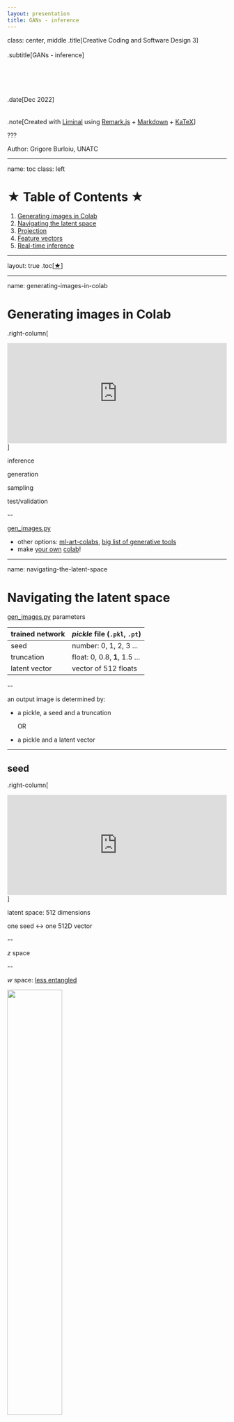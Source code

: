 ```yaml
---
layout: presentation
title: GANs - inference
---
```


class: center, middle
.title[Creative Coding and Software Design 3]
<br/><br/>
.subtitle[GANs - inference]
<br/><br/><br/><br/><br/><br/>
.date[Dec 2022] 
<br/><br/><br/>
.note[Created with [Liminal](https://github.com/jonathanlilly/liminal) using [Remark.js](http://remarkjs.com/) + [Markdown](https://github.com/adam-p/markdown-here/wiki/Markdown-Cheatsheet) +  [KaTeX](https://katex.org)]

???

Author: Grigore Burloiu, UNATC
    
---
name: toc
class: left
# ★ Table of Contents ★      <!-- omit in toc -->
      
1. [Generating images in Colab](#generating-images-in-colab)
2. [Navigating the latent space](#navigating-the-latent-space)
3. [Projection](#projection)
4. [Feature vectors](#feature-vectors)
5. [Real-time inference](#real-time-inference)

        
<!-- Comment out the next slide if you don't want the Table of Contents link -->         
---
layout: true  .toc[[★](#toc)]


---
name: generating-images-in-colab
# Generating images in Colab

.right-column[
<iframe width="100%" height="230" src="https://www.youtube.com/embed/FUwSBU5TrT4" title="YouTube video player" frameborder="0" allow="accelerometer; autoplay; clipboard-write; encrypted-media; gyroscope; picture-in-picture" allowfullscreen></iframe>
]

inference 

generation 

sampling 

test/validation

--

[gen_images.py](https://github.com/PDillis/stylegan3-fun)

- other options: [ml-art-colabs](https://github.com/dvschultz/ml-art-colabs), [big list of generative tools](https://docs.google.com/document/d/1N57oAF7j9SuHcy5zg2VZWhttLwR_uEldeMr-VKzlVIQ/edit)
- make [your own](https://colab.research.google.com/drive/13kcjg_qgrXA9e5OPRw2-o3_m40sxz9Ol?usp=sharing) [colab](https://colab.research.google.com/github/dvschultz/stylegan2-training/blob/main/StyleGAN2_ADA_AudioReactive_Pitch.ipynb)!

---

name: navigating-the-latent-space
# Navigating the latent space

[gen_images.py](https://github.com/PDillis/stylegan3-fun) parameters

|trained network| *pickle* file (`.pkl`, `.pt`) |
|-|-|
|seed| number: 0, 1, 2, 3 ... |
|truncation| float: 0, 0.8, **1**, 1.5 ... |
|latent vector | vector of 512 floats |

--

an output image is determined by:
- a pickle, a seed and a truncation

&nbsp;&nbsp;&nbsp;&nbsp;&nbsp;&nbsp;OR

- a pickle and a latent vector

---

## seed

.right-column[
<iframe width="100%" height="230" src="https://www.youtube.com/embed/vEetoBuHj8g" title="YouTube video player" frameborder="0" allow="accelerometer; autoplay; clipboard-write; encrypted-media; gyroscope; picture-in-picture" allowfullscreen></iframe>
]

latent space: 512 dimensions

one seed ↔ one 512D vector

--

*z* space

--

*w* space: [less entangled](https://towardsdatascience.com/analyzing-how-stylegan-works-style-incorporation-in-high-quality-image-generation-80a29227075b)

<img width="50%" src="../attachments/z-w-space.png">

---

## truncation

.right-column[
<iframe width="100%" height="230" src="https://www.youtube.com/embed/Yk7DCLH97z0" title="YouTube video player" frameborder="0" allow="accelerometer; autoplay; clipboard-write; encrypted-media; gyroscope; picture-in-picture" allowfullscreen></iframe>
<iframe width="50%" height="230" src="https://www.youtube.com/embed/T-ATofqmoUY" title="YouTube video player" frameborder="0" allow="accelerometer; autoplay; clipboard-write; encrypted-media; gyroscope; picture-in-picture" allowfullscreen></iframe><iframe width="50%" height="230" src="https://www.youtube.com/embed/C1RW2RbY7f0" title="YouTube video player" frameborder="0" allow="accelerometer; autoplay; clipboard-write; encrypted-media; gyroscope; picture-in-picture" allowfullscreen></iframe>
]

*ψ* (psi)

- [Sampling and Truncation](https://www.coursera.org/lecture/build-better-generative-adversarial-networks-gans/sampling-and-truncation-mWsy1) @ Coursera / deeplearning.ai

--

|0| no variation |
|-|-|
| low | hi fidelity, lo variation |
| 1 | standard / no truncation |
| more | lo fidelity, hi variation |

--

- truncation is a *trick* / shortcut

---
name: projection
# Projection
<iframe width="100%" height="250" src="https://www.youtube.com/embed/lYoIn1aL37s?start=382" title="StyleGAN2 inspiration and techniques" frameborder="0" allow="accelerometer; autoplay; clipboard-write; encrypted-media; gyroscope; picture-in-picture" allowfullscreen></iframe>

--

<iframe width="100%" height="250" src="https://www.youtube.com/embed/uUguphZs7nE" title="stylegan projection" frameborder="0" allow="accelerometer; autoplay; clipboard-write; encrypted-media; gyroscope; picture-in-picture" allowfullscreen></iframe>

---
name: feature-vectors
# Feature vectors

.right-column[
<iframe width="100%" height="230" src="https://www.youtube.com/embed/jdTICDa_eAI" title="YouTube video player" frameborder="0" allow="accelerometer; autoplay; clipboard-write; encrypted-media; gyroscope; picture-in-picture" allowfullscreen></iframe>
<iframe width="50%" height="230" src="https://www.youtube.com/embed/iWFt7bFCIiI" title="YouTube video player" frameborder="0" allow="accelerometer; autoplay; clipboard-write; encrypted-media; gyroscope; picture-in-picture" allowfullscreen></iframe><iframe width="50%" height="230" src="https://www.youtube.com/embed/5XX4uy9Mk9I" title="YouTube video player" frameborder="0" allow="accelerometer; autoplay; clipboard-write; encrypted-media; gyroscope; picture-in-picture" allowfullscreen></iframe>
]

latent vector space: *W* and *Z*

--

feature vector space: 
- dimensions = visible features

--

finding feature vectors: open research question
- [GANSpace](https://github.com/harskish/ganspace): Discovering Interpretable GAN Controls

- [SG2 vectors](https://rolux.org/media/stylegan2/vectors/) / [Robert](https://twitter.com/robertluxemburg/status/1207087801344372736) [Luxemburg](https://hostb.org/NCM)

---
name: real-time-inference
# Real-time inference

make your own script

use [Spout](https://github.com/marenz2569/Spout-for-Python)* to send textures from your Python code
- *or [Syphon](https://github.com/njazz/syphonpy) on OSX

use [OSC](https://python-osc.readthedocs.io/en/latest/server.html) or Spout to send control data to your script
- don't forget that *z* should be sampled from a **normal** (gaussian) distribution

--

[my](../gans-interactive-inference) [guides](https://rvirmoors.github.io/2021/01/04/realtime-stylegan/)

- inspired by Vasily Betin's [ML LEGO](https://derivative.ca/community-post/tutorial/ml-lego/62675)

--

further work:
- integrate your Python code [into TD](https://matthewragan.com/2019/08/14/touchdesigner-python-and-the-subprocess-module/)
- avoid passing pixel data [via CPU](https://discuss.pytorch.org/t/drawing-gpu-tensors-to-screen-with-pycuda-glumpy-updating-depracted-code/132665)